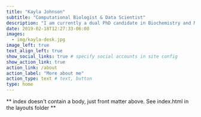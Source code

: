 ```yaml
---
title: "Kayla Johnson"
subtitle: "Computational Biologist & Data Scientist"
description: "I am currently a dual PhD candidate in Biochemistry and Molecular Biology & Computational Mathematics, Science, and Engineering at Michigan State University."
date: 2019-02-18T12:27:33-06:00
images:
  - img/kayla-desk.jpg
image_left: true
text_align_left: true
show_social_links: true # specify social accounts in site config
show_action_link: true
action_link: /about
action_label: "More about me"
action_type: text # text, button
type: home
---
```


** index doesn't contain a body, just front matter above.
See index.html in the layouts folder **

